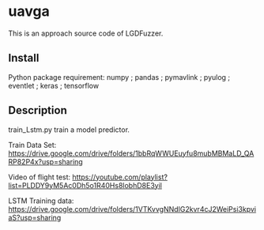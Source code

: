 # uavga
This is an approach source code of LGDFuzzer.

## Install
Python package requirement: numpy ; pandas ; pymavlink ; pyulog ; eventlet ; keras ; tensorflow



## Description
train_Lstm.py train a model predictor.


Train Data Set: https://drive.google.com/drive/folders/1bbRqWWUEuyfu8mubMBMaLD_QARP82P4x?usp=sharing

Video of flight test: https://youtube.com/playlist?list=PLDDY9yM5Ac0Dh5o1R40Hs8lobhD8E3yil

LSTM Training data: https://drive.google.com/drive/folders/1VTKvvgNNdIG2kvr4cJ2WeiPsi3kpviaS?usp=sharing